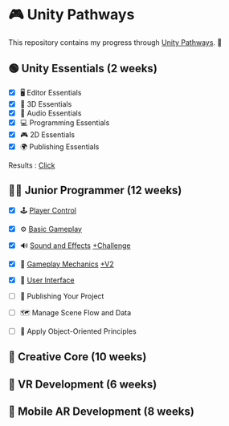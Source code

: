 # 🎮 Unity Pathways  

This repository contains my progress through [Unity Pathways](https://learn.unity.com/pathways). 🚀  

## 🟢 Unity Essentials (2 weeks)  

- [x] 🖥️ Editor Essentials  
- [x] 🎨 3D Essentials  
- [x] 🎵 Audio Essentials  
- [x] 💻 Programming Essentials  
- [x] 🎮 2D Essentials  
- [x] 🌍 Publishing Essentials  

Results : [Click](https://play.unity.com/en/games/cc689581-2287-4634-b9d8-580f6173dd18/unity-essentials)

## 👨‍💻 Junior Programmer (12 weeks)  

- [x] 🕹️ [Player Control](https://play.unity.com/en/games/b8abca7d-fdce-4444-ad99-e96ed8d0dab2/prototype-1)
- [x] ⚙️ [Basic Gameplay](https://play.unity.com/en/games/b68fda64-3055-4320-9d18-5ba9d94fda52/prototype-2)
- [x] 🔊 [Sound and Effects](https://play.unity.com/en/games/c4f54f6c-0794-46a7-9ca4-2893e25099b0/prototype-3) [+Challenge](https://play.unity.com/en/games/3c6e4275-e033-43a0-a9b9-4215a66455d7/prototype-3-challenge)
- [x] 🧩 [Gameplay Mechanics](https://play.unity.com/en/games/e4fa6821-1338-4613-b12a-bb38f439581a/prototype-4) [+V2](https://play.unity.com/en/games/3c8d4e9e-25bf-4a06-9cef-42043b886397/prototype-4-v2)
- [x] 🧭 [User Interface](https://play.unity.com/en/games/2bbf86e7-a8f3-4d67-a78a-4622fcf97ac0/prototype-5)
- [ ] 🚀 Publishing Your Project  
- [ ] 🗺️ Manage Scene Flow and Data  
- [ ] 🧠 Apply Object-Oriented Principles  


## 🎨 Creative Core (10 weeks)  

## 🥽 VR Development (6 weeks)  

## 📱 Mobile AR Development (8 weeks)  

